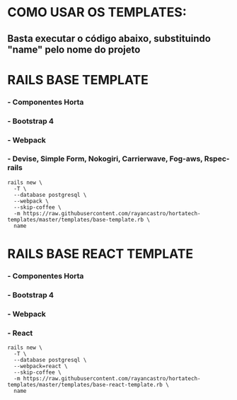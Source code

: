 # COMO USAR OS TEMPLATES:

## Basta executar o código abaixo, substituindo "name" pelo nome do projeto


# RAILS BASE TEMPLATE

### - Componentes Horta
### - Bootstrap 4
### - Webpack
### - Devise, Simple Form, Nokogiri, Carrierwave, Fog-aws, Rspec-rails

```
rails new \
  -T \
  --database postgresql \
  --webpack \
  --skip-coffee \
  -m https://raw.githubusercontent.com/rayancastro/hortatech-templates/master/templates/base-template.rb \
  name
```


# RAILS BASE REACT TEMPLATE

### - Componentes Horta
### - Bootstrap 4
### - Webpack
### - React

```
rails new \
  -T \
  --database postgresql \
  --webpack=react \
  --skip-coffee \
  -m https://raw.githubusercontent.com/rayancastro/hortatech-templates/master/templates/base-react-template.rb \
  name
```
